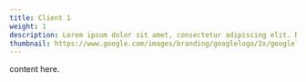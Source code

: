 ```yaml
---
title: Client 1
weight: 1
description: Lorem ipsum dolor sit amet, consectetur adipiscing elit. Donec et lorem sed quam porta rhoncus.
thumbnail: https://www.google.com/images/branding/googlelogo/2x/googlelogo_color_272x92dp.png
---
```


content here.
